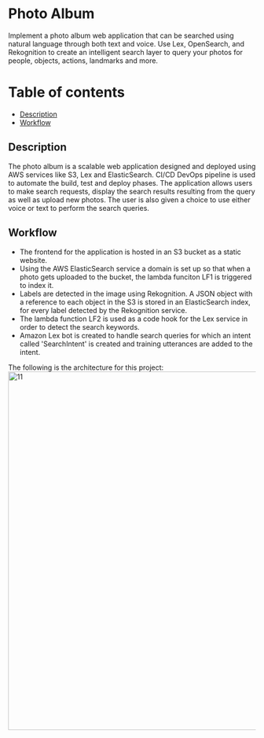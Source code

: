 
# **Photo Album**
 
Implement a photo album web application that can be searched using natural language
through both text and voice. Use Lex, OpenSearch, and
Rekognition to create an intelligent search layer to query your photos for people,
objects, actions, landmarks and more.


# Table of contents
* [Description](#description)
* [Workflow](#workflow)


## Description

The photo album is a scalable web application designed and deployed using AWS services like S3, Lex and ElasticSearch. CI/CD DevOps pipeline is used to automate the build, test and deploy phases. The application allows users to make search requests, display the search results resulting from the query as well as upload new photos. The user is also given a choice to use either voice or text to perform the search queries.



## Workflow

* The frontend for the application is hosted in an S3 bucket as a static website.
* Using the AWS ElasticSearch service a domain is set up so that when a photo gets uploaded to the bucket, the lambda funciton LF1 is triggered to index it.
* Labels are detected in the image using Rekognition. A JSON object with a reference to each object in the S3 is stored in an ElasticSearch index, for every label detected by the Rekognition service.
* The lambda function LF2 is used as a code hook for the Lex service in order to detect the search keywords.
* Amazon Lex bot is created to handle search queries for which an intent called 'SearchIntent' is created and training utterances are added to the intent.

The following is the architecture for this project: 
<img width="729" alt="11" src="https://user-images.githubusercontent.com/68399465/228391248-526c1437-05d8-4d3b-b964-e0fe2e09a5f8.png">

